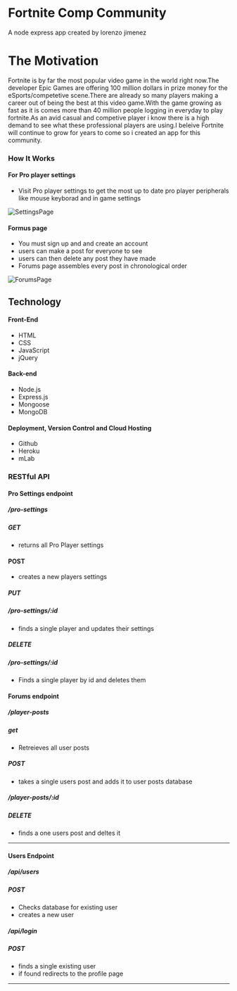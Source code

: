 # Fortnite Comp Community

A node express app created by lorenzo jimenez

# The Motivation
Fortnite is by far the most popular video game in the world right now.The developer Epic Games are offering 100 million dollars in prize money for the eSports/competetive scene.There are already so many players making a career out of being the best at this video game.With the game growing as fast as it is comes more than 40 million people logging in everyday to play fortnite.As an avid casual and competive player i know there is a high demand to see what these professional players are using.I beleive Fortnite will continue to grow for years to come so i created an app for this community.

### How It Works
#### For Pro player settings
+	Visit Pro player settings to get the most up to date pro player peripherals like mouse keyborad and in game settings

![SettingsPage](https://github.com/Lorejimenez1/Fortnite-Society/blob/master/Public/images/SettingsPage.png)


#### Formus page
+ You must sign up and and create an account
+ users can make a post for everyone to see
+ users can then delete any post they have made
+ Forums page assembles every post in chronological order

![ForumsPage](https://github.com/Lorejimenez1/Fortnite-Society/blob/master/Public/images/New.png)

## Technology
#### Front-End
+	HTML
+	CSS
+	JavaScript
+	jQuery

#### Back-end
+	Node.js
+	Express.js
+	Mongoose
+	MongoDB

#### Deployment, Version Control and Cloud Hosting
+	Github
+	Heroku
+	mLab

### RESTful API
#### Pro Settings endpoint
##### /pro-settings
##### GET
+	returns all Pro Player settings


#### POST
+	creates a new players settings

##### PUT
##### /pro-settings/:id
+	finds a single player and updates their settings

##### DELETE
##### /pro-settings/:id
+	Finds a single player by id and deletes them

#### Forums endpoint
##### /player-posts
##### get
+	Retreieves all user posts


##### POST
+	takes a single users post and adds it to user posts database

##### /player-posts/:id
##### DELETE
+	finds a one users post and deltes it


---

#### Users Endpoint
##### /api/users
##### POST
 +	Checks database for existing user
 +	creates a new user 

##### /api/login
##### POST
+	finds a single existing user
+ if found redirects to the profile page
---
